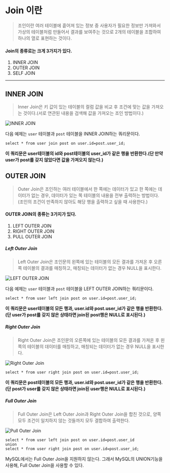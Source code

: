 # Join 이란

> 조인이란 여러 테이블에 흩어져 있는 정보 중 사용자가 필요한 정보만 가져와서 가상의 테이블처럼 만들어서 결과를 보여주는 것으로 2개의 테이블을 조합하여 하나의 열로 표현하는 것이다.

#### Join의 종류로는 크게 3가지가 있다.

1. INNER JOIN
2. OUTER JOIN
3. SELF JOIN

---

## INNER JOIN

> Inner Join은 키 값이 있는 테이블의 컬럼 값을 비교 후 조건에 맞는 값을 가져오는 것이다.(서로 연관된 내용을 검색해 값을 가져오는 조인 방법이다.)

![INNER JOIN](https://t1.daumcdn.net/cfile/tistory/251A374456EB994D13)

다음 예제는 `user` 테이블과 `post` 테이블을 INNER JOIN하는 쿼리문이다.

```mysql
select * from user join post on user.id=post.user_id;
```

**이 쿼리문은 user테이블의 id와 post테이블의 user_id가 같은 행을 반환한다.(단 만약 user가 post를 갖지 않았다면 값을 가져오지 않는다.)**



## OUTER JOIN

> Outer Join은 조인하는 여러 테이블에서 한 쪽에는 데이터가 있고 한 쪽에는 데이터가 없는 경우, 데이터가 있는 쪽 테이블의 내용을 전부 출력하는 방법이다.(조인의 조건이 만족하지 않아도 해당 행을 출력하고 싶을 때 사용한다.)

#### OUTER JOIN의 종류는 3가지가 있다.

1. LEFT OUTER JOIN
2. RIGHT OUTER JOIN
3. PULL OUTER JOIN



##### Left Outer Join

> Left Outer Join은 조인문의 왼쪽에 있는 테이블의 모든 결과를 가져온 후 오른쪽 테이블의 결과를 매칭하고, 매칭되는 데이터가 없는 경우 NULL을 표시한다.

![LEFT OUTER JOIN](https://t1.daumcdn.net/cfile/tistory/224EFA4656EF49B309)

다음 예제는 `user` 테이블과 `post` 테이블을 LEFT OUTER JOIN하는 쿼리문이다.

```mysql
select * from user left join post on user.id=post.user_id; 
```

**이 쿼리문은 user테이블의 모든 행과, user.id와 post.user_id가 같은 행을 반환한다.(단 user가 post를 갖지 않은 상태라면 join된 post행은 NULL로 표시된다.)**



##### Right Outer Join

> Right Outer Join은 조인문의 오른쪽에 있는 테이블의 모든 결과를 가져온 후 왼쪽의 테이블의 데이터를 매칭하고, 매칭되는 데이터가 없는 경우 NULL을 표시한다.

![Right Outer Join](https://t1.daumcdn.net/cfile/tistory/2418A25056EF4BA912)

```mysql
select * from user right join post on user.id=post.user_id;
```

**이 쿼리문은 post테이블의 모든 행과, user.id와 post.user_id가 같은 행을 반환한다.(단 post가 user를 갖지 않은 상태라면 join된 user행은 NULL로 표시된다.)**



##### Full Outer Join

> Full Outer Join은 Left Outer Join과 Right Outer Join을 합친 것으로, 양쪽 모두 조건이 일치하지 않는 것들까지 모두 결합하여 출력한다.

![Pull Outer Join](https://t1.daumcdn.net/cfile/tistory/232EF54356EF4DA123)

```mysql
select * from user left join post on user.id=post.user_id
union
select * from user right join post on user.id=post.user_id;
```

MySQL에서는 Full Outer Join을 지원하지 않는다. 그래서 MySQL의 UNION기능을 사용해, Full Outer Join을 사용할 수 있다.